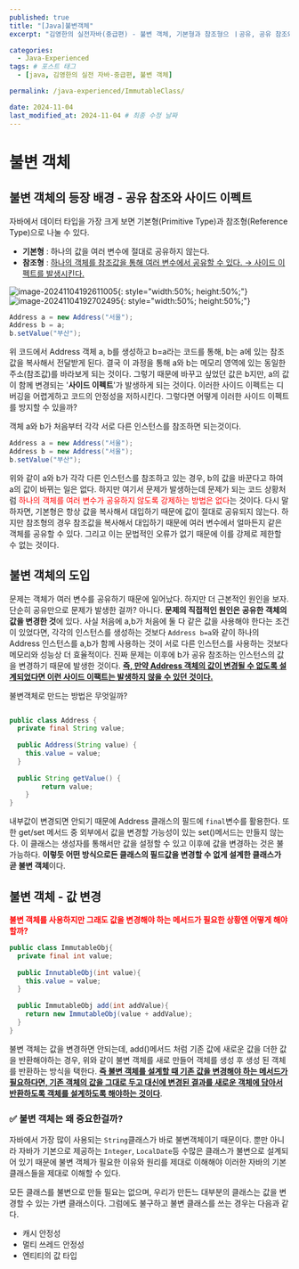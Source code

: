 ```yaml
---
published: true
title: "[Java]불변객체"
excerpt: "김영한의 실전자바(중급편) - 불변 객체, 기본형과 참조형으 ㅣ공유, 공유 참조와 사이드 이펙트"

categories:
  - Java-Experienced
tags: # 포스트 태그
  - [java, 김영한의 실전 자바-중급편, 불변 객체] 

permalink: /java-experienced/ImmutableClass/

date: 2024-11-04
last_modified_at: 2024-11-04 # 최종 수정 날짜
---
```


# 불변 객체

## 불변 객체의 등장 배경 - 공유 참조와 사이드 이펙트

자바에서 데이터 타입을 가장 크게 보면 기본형(Primitive Type)과 참조형(Reference Type)으로 나눌 수 있다. 

- **기본형** : 하나의 값을 여러 변수에 절대로 공유하지 않는다.
- **참조형** : <u>하나의 객체를 참조값을 통해 여러 변수에서 공유할 수 있다. → 사이드 이펙트를 발생시킨다.</u>

![image-20241104192611005]({{site.url}}/images/2024-11-05-java-experienced-immutable/image-20241104192611005.png){: style="width:50%; height:50%;"}![image-20241104192702495]({{site.url}}/images/2024-11-05-java-experienced-immutable/image-20241104192702495.png){: style="width:50%; height:50%;"}
```java
Address a = new Address("서울");
Address b = a;
b.setValue("부산");
```

위 코드에서 Address 객체 a, b를 생성하고 b=a라는 코드를 통해, b는 a에 있는 참조값을 복사해서 전달받게 된다. 결국 이 과정을 통해 a와 b는 메모리 영역에 있는 동일한 주소(참조값)를 바라보게 되는 것이다. 그렇기 때문에 바꾸고 싶었던 값은 b지만, a의 값이 함께 변경되는 '**사이드 이펙트**'가 발생하게 되는 것이다. 이러한 사이드 이펙트는 디버깅을 어렵게하고 코드의 안정성을 저하시킨다. 그렇다면 어떻게 이러한 사이드 이펙트를 방지할 수 있을까?

객체 a와 b가 처음부터 각각 서로 다른 인스턴스를 참조하면 되는것이다.

```java
Address a = new Address("서울");
Address b = new Address("서울");
b.setValue("부산");
```

위와 같이 a와 b가 각각 다른 인스턴스를 참조하고 있는 경우, b의 값을 바꾼다고 하여 a의 값이 바뀌는 일은 없다. 하지만 여기서 문제가 발생하는데 문제가 되는 코드 상황처럼 <span style="color:red">하나의 객체를 여러 변수가 공유하지 않도록 강제하는 방법은 없다</span>는 것이다. 다시 말하자면, 기본형은 항상 값을 복사해서 대입하기 때문에 값이 절대로 공유되지 않는다. 하지만 참조형의 경우 참조값을 복사해서 대입하기 때문에 여러 변수에서 얼마든지 같은 객체를 공유할 수 있다. 그리고 이는 문법적인 오류가 없기 때문에 이를 강제로 제한할 수 없는 것이다. 

## 불변 객체의 도입 

문제는 객체가 여러 변수를 공유하기 때문에 일어났다. 하지만 더 근본적인 원인을 보자. 단순히 공유만으로 문제가 발생한 걸까? 아니다. **문제의 직접적인 원인은 공유한 객체의 값을 변경한 것**에 있다. 사실 처음에 a,b가 처음에 둘 다 같은 값을 사용해야 한다는 조건이 있었다면, 각각의 인스턴스를 생성하는 것보다 `Address b=a`와 같이 하나의 Address 인스턴스를 a,b가 함께 사용하는 것이 서로 다른 인스턴스를 사용하는 것보다 메모리와 성능상 더 효율적이다. 진짜 문제는 이후에 b가 공유 참조하는 인스턴스의 값을 변경하기 때문에 발생한 것이다. <u>**즉, 만약 Address 객체의 값이 변경될 수 없도록 설계되었다면 이런 사이드 이팩트는 발생하지 않을 수 있던 것이다.**</u> 

불변객체로 만드는 방법은 무엇일까?

```java

public class Address {
  private final String value;
  
  public Address(String value) {
    this.value = value;
  }
  
  public String getValue() {
		return value;
	}
}
```

내부값이 변경되면 안되기 때문에 Address 클래스의 필드에 `final`변수를 활용한다. 또한 get/set 메서드 중 외부에서 값을 변경할 가능성이 있는 set()메서드는 만들지 않는다. 이 클래스는 생성자를 통해서만 값을 설정할 수 있고 이후에 값을 변경하는 것은 불가능하다. **이렇듯 어떤 방식으로든 클래스의 필드값을 변경할 수 없게 설계한 클래스가 곧 불변 객체**이다.

## 불변 객체 - 값 변경

**<span style="color:red">불변 객체를 사용하지만 그래도 값을 변경해야 하는 메서드가 필요한 상황엔 어떻게 해야할까?</span>**

```java
public class ImmutableObj{
  private final int value;
  
  public InnutableObj(int value){
    this.value = value;
  }
  
  public ImmutableObj add(int addValue){
   	return new ImmutableObj(value + addValue);	
  }
}
```

불변 객체는 값을 변경하면 안되는데, add()메서드 처럼 기존 값에 새로운 값을 더한 값을 반환해야하는 경우, 위와 같이 불변 객체를 새로 만들어 객체를 생성 후 생성 된 객체를 반환하는 방식을 택한다. **<u>즉 불변 객체를 설계할 때 기존 값을 변경해야 하는 메서드가 필요하다면, 기존 객체의 값을 그대로 두고 대신에 변경된 결과를 새로운 객체에 담아서 반환하도록 객체를 설계하도록 해야하는 것이다</u>**.

### ✅ 불변 객체는 왜 중요한걸까?

자바에서 가장 많이 사용되는 `String`클래스가 바로 불변객체이기 때문이다. 뿐만 아니라 자바가 기본으로 제공하는 `Integer`, `LocalDate`등 수많은 클래스가 불변으로 설계되어 있기 때문에 불변 객체가 필요한 이유와 원리를 제대로 이해해야 이러한 자바의 기본 클래스들을 제대로 이해할 수 있다. 

모든 클래스를 불변으로 만들 필요는 없으며, 우리가 만든느 대부분의 클래스는 값을 변경할 수 있는 가변 클래스이다. 그럼에도 불구하고 불변 클래스를 쓰는 경우는 다음과 같다. 

* 캐시 안정성
* 멀티 쓰레드 안정성
* 엔티티의 값 타입 



